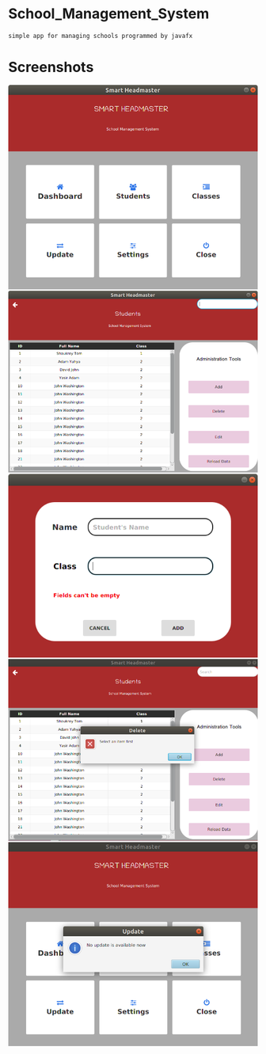 # School_Management_System
	simple app for managing schools programmed by javafx

# Screenshots

<img src="school1.png"/>
<img src="school2.png"/>
<img src="school3.png"/>
<img src="school4.png"/>
<img src="school5.png" />
